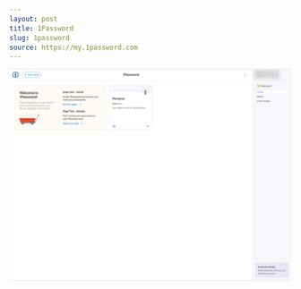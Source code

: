 ```yaml
---
layout: post
title: 1Password
slug: 1password
source: https://my.1password.com
---
```


![1Password](/screenshots/1password.png)